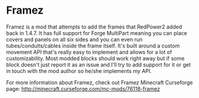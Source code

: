 Framez
======

Framez is a mod that attempts to add the frames that RedPower2 added back in 1.4.7.
It has full support for Forge MultiPart meaning you can place covers and panels on all six sides and you can even run tubes/conduits/cables inside the frame itself.
It's built around a custom movement API that's really easy to implement and allows for a lot of customizability. Most modded blocks should work right away but if some block doesn't just report it as an issue and I'll try to add support for it or get in touch with the mod author so he/she implements my API.

For more information about Framez, check out Framez Minecraft Curseforge page: http://minecraft.curseforge.com/mc-mods/76118-framez

